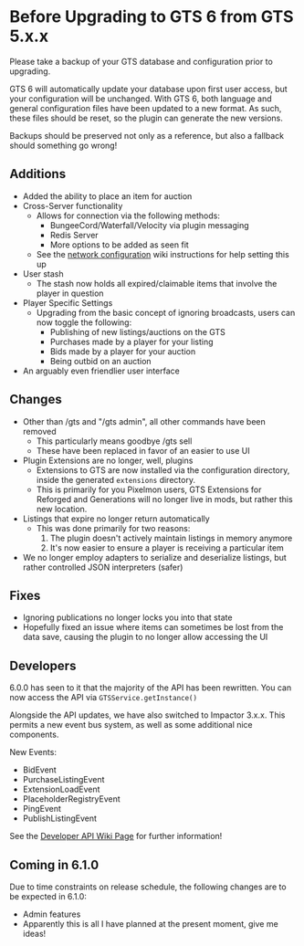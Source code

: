 # Before Upgrading to GTS 6 from GTS 5.x.x

Please take a backup of your GTS database and configuration prior to upgrading.

GTS 6 will automatically update your database upon first user access, but your configuration
will be unchanged. With GTS 6, both language and general configuration files have been updated
to a new format. As such, these files should be reset, so the plugin can generate the new versions.

Backups should be preserved not only as a reference, but also a fallback should something go wrong!

## Additions

* Added the ability to place an item for auction
* Cross-Server functionality
    *  Allows for connection via the following methods:
        * BungeeCord/Waterfall/Velocity via plugin messaging
        * Redis Server
        * More options to be added as seen fit
    * See the [network configuration](https://github.com/NickImpact/GTS/wiki/Network-Specifications) wiki instructions
    for help setting this up 
* User stash
    * The stash now holds all expired/claimable items that involve the player in question
* Player Specific Settings
    * Upgrading from the basic concept of ignoring broadcasts, users can now toggle the following:
        * Publishing of new listings/auctions on the GTS
        * Purchases made by a player for your listing
        * Bids made by a player for your auction
        * Being outbid on an auction
* An arguably even friendlier user interface

## Changes
* Other than /gts and "/gts admin", all other commands have been removed
    * This particularly means goodbye /gts sell
    * These have been replaced in favor of an easier to use UI
* Plugin Extensions are no longer, well, plugins
    * Extensions to GTS are now installed via the configuration directory, inside the generated `extensions`
    directory.
    * This is primarily for you Pixelmon users, GTS Extensions for Reforged and Generations will
    no longer live in mods, but rather this new location.
* Listings that expire no longer return automatically
    * This was done primarily for two reasons:
        1) The plugin doesn't actively maintain listings in memory anymore
        2) It's now easier to ensure a player is receiving a particular item
* We no longer employ adapters to serialize and deserialize listings, but rather controlled JSON interpreters (safer)

## Fixes
* Ignoring publications no longer locks you into that state
* Hopefully fixed an issue where items can sometimes be lost from the data save, causing the plugin
to no longer allow accessing the UI

## Developers
6.0.0 has seen to it that the majority of the API has been rewritten. You can now access the API via
`GTSService.getInstance()`

Alongside the API updates, we have also switched to Impactor 3.x.x. This permits a new event bus system,
as well as some additional nice components.

New Events:
* BidEvent
* PurchaseListingEvent
* ExtensionLoadEvent
* PlaceholderRegistryEvent
* PingEvent
* PublishListingEvent

See the [Developer API Wiki Page](https://github.com/NickImpact/GTS/wiki/Developer-API) for further information!

## Coming in 6.1.0
Due to time constraints on release schedule, the following changes are to be expected in 6.1.0:
* Admin features
* Apparently this is all I have planned at the present moment, give me ideas!